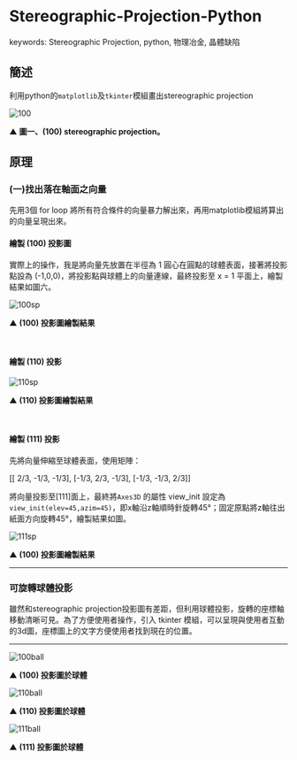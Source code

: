 # Stereographic-Projection-Python

keywords: Stereographic Projection, python, 物理冶金, 晶體缺陷


## 簡述

利用python的`matplotlib`及`tkinter`模組畫出stereographic projection

![100](https://external-content.duckduckgo.com/iu/?u=http%3A%2F%2Fd2vlcm61l7u1fs.cloudfront.net%2Fmedia%252F639%252F6396459d-d57d-4ed1-9887-dde34db11a03%252FphpzwhKq3.png&f=1&nofb=1)

▲ **圖一、(100) stereographic projection。**

## 原理

### (一)找出落在軸面之向量

先用3個 for loop 將所有符合條件的向量暴力解出來，再用matplotlib模組將算出的向量呈現出來。



#### 繪製 (100) 投影圖

實際上的操作，我是將向量先放置在半徑為 1 圓心在圓點的球體表面，接著將投影點設為 (-1,0,0)，將投影點與球體上的向量連線，最終投影至 x = 1 平面上，繪製結果如圖六。

![100sp](https://scontent.ftpe7-3.fna.fbcdn.net/v/t1.15752-9/105964361_598601674395597_336815407516572358_n.png?_nc_cat=108&_nc_sid=b96e70&_nc_ohc=4MXc-7j1qzMAX9YKD61&_nc_ht=scontent.ftpe7-3.fna&oh=74a84f61ff6c4f1b9e52ee74a7ae04a8&oe=5F95A883)

▲ **(100) 投影圖繪製結果**

<br>

#### 繪製 (110) 投影

![110sp](https://scontent.ftpe7-1.fna.fbcdn.net/v/t1.15752-9/105328006_691133118102999_1382517231252798342_n.png?_nc_cat=110&_nc_sid=b96e70&_nc_ohc=34HOsVA-E3IAX85dkFV&_nc_ht=scontent.ftpe7-1.fna&oh=be48381fb4b3ed48f8fa31a2e037f77e&oe=5F95BA1F)

▲ **(110) 投影圖繪製結果**

<br>

#### 繪製 (111) 投影

先將向量伸縮至球體表面，使用矩陣：

[[ 2/3, -1/3, -1/3],
 [-1/3,  2/3, -1/3],
 [-1/3, -1/3,  2/3]]

將向量投影至[111]面上，最終將`Axes3D` 的屬性 view_init 設定為 `view_init(elev=45,azim=45)`，即x軸沿z軸順時針旋轉45°；固定原點將z軸往出紙面方向旋轉45°，繪製結果如圖。

![111sp](https://scontent.ftpe7-3.fna.fbcdn.net/v/t1.15752-9/83477996_1150650755292956_15575585439126339_n.png?_nc_cat=102&_nc_sid=b96e70&_nc_ohc=_JvjaUUtJ-oAX9sva5B&_nc_ht=scontent.ftpe7-3.fna&oh=89acb19ce928120493cdc2aba8d7d9ca&oe=5F979172)

▲ **(100) 投影圖繪製結果**

---

### 可旋轉球體投影

雖然和stereographic projection投影圖有差距，但利用球體投影，旋轉的座標軸移動清晰可見。為了方便使用者操作，引入 tkinter 模組，可以呈現與使用者互動的3d圖，座標圖上的文字方便使用者找到現在的位置。

---

![100ball](https://scontent.ftpe7-1.fna.fbcdn.net/v/t1.15752-9/106296387_296256185113570_4120106733186470162_n.png?_nc_cat=110&_nc_sid=b96e70&_nc_ohc=WPOgEJQyCewAX9d5ro4&_nc_ht=scontent.ftpe7-1.fna&oh=b09a7b94029fad16857d8e3b6bb4cfcb&oe=5F975640)

▲ **(100) 投影圖於球體**

![110ball](https://scontent.ftpe7-1.fna.fbcdn.net/v/t1.15752-9/106398188_274806526909701_8217067908496273162_n.png?_nc_cat=106&_nc_sid=b96e70&_nc_ohc=EQoouuZu7cEAX9zaqhd&_nc_ht=scontent.ftpe7-1.fna&oh=284cd80902a66e6304bf4bfe13fc2de3&oe=5F95337F)

▲ **(110) 投影圖於球體**

![111ball](https://scontent.ftpe7-1.fna.fbcdn.net/v/t1.15752-9/105947616_316367839368518_3239856020578297935_n.png?_nc_cat=100&_nc_sid=b96e70&_nc_ohc=fbFdKJVnC3IAX9FDC-A&_nc_ht=scontent.ftpe7-1.fna&oh=0abd30325e4e1aeeb672e7ccdad6da86&oe=5F981A4C)

▲ **(111) 投影圖於球體**

